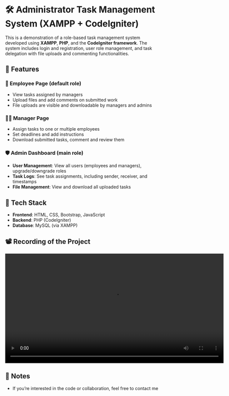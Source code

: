 # 🛠 Administrator Task Management System (XAMPP + CodeIgniter)

This is a demonstration of a role-based task management system developed using **XAMPP**, **PHP**, and the **CodeIgniter framework**. The system includes login and registration, user role management, and task delegation with file uploads and commenting functionalities.

## 🚀 Features

### 👤 Employee Page (default role)
- View tasks assigned by managers
- Upload files and add comments on submitted work
- File uploads are visible and downloadable by managers and admins

### 👨‍💼 Manager Page
- Assign tasks to one or multiple employees
- Set deadlines and add instructions
- Download submitted tasks, comment and review them

### 🛡 Admin Dashboard (main role)
- **User Management**: View all users (employees and managers), upgrade/downgrade roles
- **Task Logs**: See task assignments, including sender, receiver, and timestamps
- **File Management**: View and download all uploaded tasks

## 🎯 Tech Stack
- **Frontend**: HTML, CSS, Bootstrap, JavaScript
- **Backend**: PHP (CodeIgniter)
- **Database**: MySQL (via XAMPP)

## 📽 Recording of the Project

<video src="https://raw.githubusercontent.com/RayaObaid/administrator-dashboard/main/taskmanagerr.mp4" controls width="700">
</video>

## 📝 Notes
- If you’re interested in the code or collaboration, feel free to contact me
